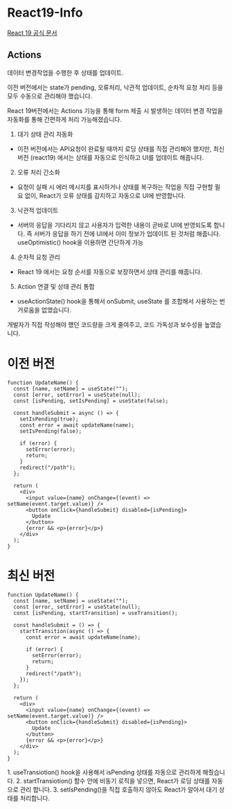 # React19-Info
[React 19 공식 문서](https://react.dev/blog/2024/12/05/react-19#whats-new-in-react-19)

## Actions

데이터 변경작업을 수행한 후 상태를 업데이트. 

이전 버전에서는 state가 pending, 오류처리, 낙관적 업데이트, 순차적 요청 처리 등을 모두 수동으로 관리해야 했습니다. 

React 19버전에서는 Actions 기능을 통해 form 제출 시 발생하는 데이터 변경 작업을 자동화를 통해 간편하게 처리 가능해졌습니다.

1. 대기 상태 관리 자동화
 - 이전 버전에서는 API요청이 완료될 때까지 로딩 상태를 직접 관리해야 했지만, 최신 버전 (react19) 에서는 상태를 자동으로 인식하고 UI를 업데이트 해줍니다.

2. 오류 처리 간소화
 - 요청이 실패 시 에러 메시지를 표시하거나 상태를 복구하는 작업을 직접 구현할 필요 없이, React가 오류 상태를 감지하고 자동으로 UI에 반영합니다.
3. 낙관적 업데이트
 - 서버의 응답을 기다리지 않고 사용자가 입력한 내용이 곧바로 UI에 반영되도록 합니다. 즉 서버가 응답을 하기 전에 UI에서 이미 정보가 업데이트 된 것처럼 해줍니다.
   useOptimistic() hook을 이용하면 간단하게 가능
4. 순차적 요청 관리
 - React 19 에서는 요청 순서를 자동으로 보장하면서 상태 관리를 해줍니다.
5. Action 연결 및 상태 관리 통합
 - useActionState() hook을 통해서 onSubmit, useState 를 조합해서 사용하는 번거로움을 없앴습니다.

개발자가 직접 작성해야 헀던 코드량을 크게 줄여주고, 코드 가독성과 보수성을 높였습니다.

# 이전 버전
```
function UpdateName() {
  const [name, setName] = useState("");
  const [error, setError] = useState(null);
  const [isPending, setIsPending] = useState(false);

  const handleSubmit = async () => {
    setIsPending(true);
    const error = await updateName(name);
    setIsPending(false);

    if (error) {
      setError(error);
      return;
    } 
    redirect("/path");
  };

  return (
    <div>
      <input value={name} onChange={(event) => setName(event.target.value)} />
      <button onClick={handleSubmit} disabled={isPending}>
        Update
      </button>
      {error && <p>{error}</p>}
    </div>
  );
}
```

# 최신 버전
```
function UpdateName() {
  const [name, setName] = useState("");
  const [error, setError] = useState(null);
  const [isPending, startTransition] = useTransition();

  const handleSubmit = () => {
    startTransition(async () => {
      const error = await updateName(name);

      if (error) {
        setError(error);
        return;
      } 
      redirect("/path");
    });
  };

  return (
    <div>
      <input value={name} onChange={(event) => setName(event.target.value)} />
      <button onClick={handleSubmit} disabled={isPending}>
        Update
      </button>
      {error && <p>{error}</p>}
    </div>
  );
}

```
<kdb> 
1. useTransiotion() hook을 사용해서 isPending 상태를 자동으로 관리하게 해줬습니다. 
2. startTransiotion() 함수 안에 비동기 로직을 넣으면, React가 로딩 상태를 자동으로 관리 합니다. 
3. setIsPending()을 직접 호출하지 않아도 React가 알아서 대기 상태를 처리합니다.
</kdb>

